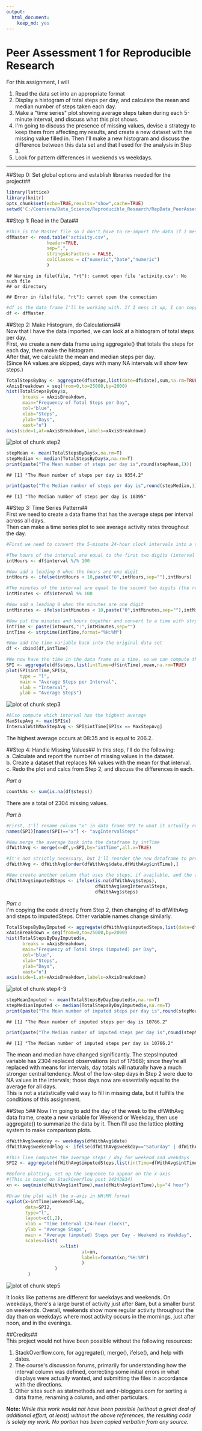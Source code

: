 ```yaml
---
output:
  html_document:
    keep_md: yes
---
```

Peer Assessment 1 for Reproducible Research
===========================================
For this assignment, I will  
1. Read the data set into an appropriate format  
2. Display a histogram of total steps per day, and calculate the mean and median number of steps taken each day.    
3. Make a "time series" plot showing average steps taken during each 5-minute interval, and discuss what this plot shows.  
4. I'm going to discuss the presence of missing values, devise a strategy to keep them from affecting my results, and create a new dataset with the missing value filled in. Then I'll make a new histogram and discuss the difference between this data set and that I used for the analysis in Step 3.  
5. Look for pattern differences in weekends vs weekdays.  
----------------------------------------------------------------------------------

##Step 0: Set global options and establish libraries needed for the project##  

```r
library(lattice)
library(knitr)
opts_chunk$set(echo=TRUE,results="show",cache=TRUE)
setwd('C:/Coursera/Data_Science/Reproducible_Research/RepData_PeerAssessment1')
```

##Step 1: Read in the Data##  

```r
#This is the Master file so I don't have to re-import the data if I mess up the working data frame
dfMaster <- read.table("activity.csv",
               header=TRUE,
               sep=",",
               stringsAsFactors = FALSE,
               colClasses = c("numeric","Date","numeric")
               )
```

```
## Warning in file(file, "rt"): cannot open file 'activity.csv': No such file
## or directory
```

```
## Error in file(file, "rt"): cannot open the connection
```

```r
#df is the data frame I'll be working with. If I mess it up, I can copy the Master without re-importing from file.
df <- dfMaster
```

##Step 2: Make Histogram, do Calculations##  
Now that I have the data imported, we can look at a histogram of total steps per day.  
First, we create a new data frame using aggregate() that totals the steps for each day, then make the histogram.  
After that, we calculate the mean and median steps per day.  
(Since NA values are skipped, days with many NA intervals will show few steps.)   

```r
TotalStepsByDay <- aggregate(df$steps,list(date=df$date),sum,na.rm=TRUE)
xAxisBreakdown = seq(from=0,to=25000,by=2000) 
hist(TotalStepsByDay$x,
      breaks = xAxisBreakdown,
      main="Frequency of Total Steps per Day",
      col="blue",
      xlab="Steps",
      ylab="Days",
      xaxt="n")
axis(side=1,at=xAxisBreakdown,labels=xAxisBreakdown)
```

![plot of chunk step2](figure/step2-1.png) 

```r
stepMean <- mean(TotalStepsByDay$x,na.rm=T)
stepMedian <- median(TotalStepsByDay$x,na.rm=T)
print(paste("The Mean number of steps per day is",round(stepMean,1)))
```

```
## [1] "The Mean number of steps per day is 9354.2"
```

```r
print(paste("The Median number of steps per day is",round(stepMedian,1)))
```

```
## [1] "The Median number of steps per day is 10395"
```

##Step 3: Time Series Pattern##  
First we need to create a data frame that has the average steps per interval across all days.  
Then can make a time series plot to see average activity rates throughout the day.  

```r
#First we need to convert the 5-minute 24-hour clock intervals into a time class; the next few steps will do that.

#The hours of the interval are equal to the first two digits (interval divided by 100, with remainder tossed)
intHours <- df$interval %/% 100

#Now add a leading 0 when the hours are one digit
intHours <- ifelse(intHours < 10,paste("0",intHours,sep=""),intHours)

#The minutes of the interval are equal to the second two digits (the remainder after dividing by 100)
intMinutes <- df$interval %% 100

#Now add a leading 0 when the minutes are one digit
intMinutes <- ifelse(intMinutes < 10,paste("0",intMinutes,sep=""),intMinutes)

#Now put the minutes and hours together and convert to a time with strptime()
intTime <- paste(intHours,":",intMinutes,sep="")
intTime <- strptime(intTime,format="%H:%M")

#Now add the time variable back into the original data set
df <- cbind(df,intTime)

#We now have the time in the data frame as a time, so we can compute the mean number of steps for each time interval and plot the result
SPI <- aggregate(df$steps,list(intTime=df$intTime),mean,na.rm=TRUE)
plot(SPI$intTime,SPI$x,
     type = "l",
     main = "Average Steps per Interval",
     xlab = "Interval",
     ylab = "Average Steps")
```

![plot of chunk step3](figure/step3-1.png) 

```r
#Also compute which interval has the highest average
MaxStepAvg <- max(SPI$x)
IntervalWithMaxStepAvg <- SPI$intTime[SPI$x == MaxStepAvg]
```
The highest average occurs at 08:35 and is equal to 206.2.


##Step 4: Handle Missing Values## 
In this step, I'll do the following:  
a. Calculate and report the number of missing values in the dataset.  
b. Create a dataset that replaces NA values with the mean for that interval.  
c. Redo the plot and calcs from Step 2, and discuss the differences in each.  

*Part a*

```r
countNAs <- sum(is.na(df$steps))
```
There are a total of 2304 missing values.

*Part b*

```r
#First, I'll rename column "x" in data frame SPI to what it actually represents
names(SPI)[names(SPI)=="x"] <- "avgIntervalSteps"

#Now merge the average back into the dataframe by intTime
dfWithAvg <- merge(x=df,y=SPI,by="intTime",all.x=TRUE)

#It's not strictly necessary, but I'll reorder the new dataframe to preserve the date,interval ordering of the original file
dfWithAvg <- dfWithAvg[order(dfWithAvg$date,dfWithAvg$intTime),]

#Now create another column that uses the steps, if available, and the avgIntervalSteps otherwise.
dfWithAvg$imputedSteps <- ifelse(is.na(dfWithAvg$steps), 
                                 dfWithAvg$avgIntervalSteps,
                                 dfWithAvg$steps)
```

*Part c*  
I'm copying the code directly from Step 2, then changing df to dfWithAvg and steps to imputedSteps. Other variable names change similarly.  

```r
TotalStepsByDayImputed <- aggregate(dfWithAvg$imputedSteps,list(date=dfWithAvg$date),sum,na.rm=TRUE)
xAxisBreakdown = seq(from=0,to=25000,by=2000) 
hist(TotalStepsByDayImputed$x,
      breaks = xAxisBreakdown,
      main="Frequency of Total Steps (imputed) per Day",
      col="blue",
      xlab="Steps",
      ylab="Days",
      xaxt="n")
axis(side=1,at=xAxisBreakdown,labels=xAxisBreakdown)
```

![plot of chunk step4-3](figure/step4-3-1.png) 

```r
stepMeanImputed <- mean(TotalStepsByDayImputed$x,na.rm=T)
stepMedianImputed <- median(TotalStepsByDayImputed$x,na.rm=T)
print(paste("The Mean number of imputed steps per day is",round(stepMeanImputed,1)))
```

```
## [1] "The Mean number of imputed steps per day is 10766.2"
```

```r
print(paste("The Median number of imputed steps per day is",round(stepMedianImputed,1)))
```

```
## [1] "The Median number of imputed steps per day is 10766.2"
```
The mean and median have changed significantly. The stepsImputed variable has 2304 replaced observations (out of 17568); since they're all replaced with means for intervals, day totals will naturally have a much stronger central tendency. Most of the low-step days in Step 2 were due to NA values in the intervals; those days now are essentially equal to the average for all days.  
This is not a statistically valid way to fill in missing data, but it fulfills the conditions of this assignment.  

##Step 5##
Now I'm going to add the day of the week to the dfWithAvg data frame, create a new variable for Weekend or Weekday, then use aggregate() to summarize the data by it. Then I'll use the lattice plotting system to make comparison plots.  

```r
dfWithAvg$weekday <- weekdays(dfWithAvg$date)
dfWithAvg$weekendFlag <- ifelse(dfWithAvg$weekday=="Saturday" | dfWithAvg$weekday=="Sunday","Weekend","Weekday")

#This line computes the average steps / day for weekend and weekdays
SPI2 <- aggregate(dfWithAvg$imputedSteps,list(intTime=dfWithAvg$intTime,weekendFlag=dfWithAvg$weekendFlag),mean,na.rm=TRUE)

#Before plotting, set up the sequence to appear on the x-axis
#(This is based on StackOverflow post 14243834)
xn <- seq(min(dfWithAvg$intTime),max(dfWithAvg$intTime),by="4 hour")

#Draw the plot with the x-axis in HH:MM format
xyplot(x~intTime|weekendFlag,
       data=SPI2,
       type="l",
       layout=c(1,2),
       xlab = "Time Interval (24-hour clock)",
       ylab = "Average Steps",
       main = "Average (imputed) Steps per Day - Weekend vs Weekday",
       scales=list(
                    x=list(
                            at=xn,
                            labels=format(xn,"%H:%M")
                            )
                  )
        )
```

![plot of chunk step5](figure/step5-1.png) 

It looks like patterns are different for weekdays and weekends. On weekdays, there's a large burst of activity just after 8am, but a smaller burst on weekends. Overall, weekends show more regular activity throughout the day than on weekdays where most activity occurs in the mornings, just after noon, and in the evenings.


##Credits##  
This project would not have been possible without the following resources:  
1. StackOverflow.com, for aggregate(), merge(), ifelse(), and help with dates.  
2. The course's discussion forums, primarily for understanding how the interval column was defined, correcting some initial errors in what displays were actually wanted, and submitting the files in accordance with the directions.  
3. Other sites such as statmethods.net and r-bloggers.com for sorting a data frame, renaming a column, and other particulars.  

**Note:** *While this work would not have been possible (without a great deal of additional effort, at least) without the above references, the resulting code is solely my work. No portion has been copied verbatim from any source.*
